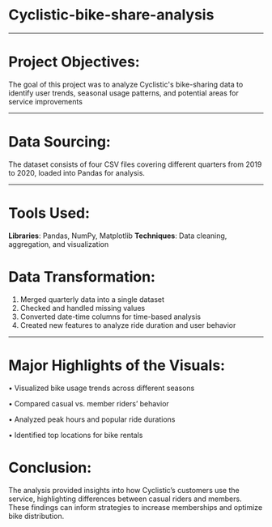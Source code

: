 # Cyclistic-bike-share-analysis

---
# Project Objectives: 
The goal of this project was to analyze Cyclistic's bike-sharing data to identify user trends, seasonal usage patterns, and potential areas for service improvements

---
# Data Sourcing: 
The dataset consists of four CSV files covering different quarters from 2019 to 2020, loaded into Pandas for analysis.

---
# Tools Used:

**Libraries**: Pandas, NumPy, Matplotlib
**Techniques**: Data cleaning, aggregation, and visualization

# Data Transformation: 
1. Merged quarterly data into a single dataset
2. Checked and handled missing values
3. Converted date-time columns for time-based analysis
4. Created new features to analyze ride duration and user behavior


---
# Major Highlights of the Visuals:
•  Visualized bike usage trends across different seasons

•  Compared casual vs. member riders’ behavior

•  Analyzed peak hours and popular ride durations

•  Identified top locations for bike rentals

# Conclusion:

The analysis provided insights into how Cyclistic’s customers use the service, highlighting differences between casual riders and members. These findings can inform strategies to increase memberships and optimize bike distribution.
